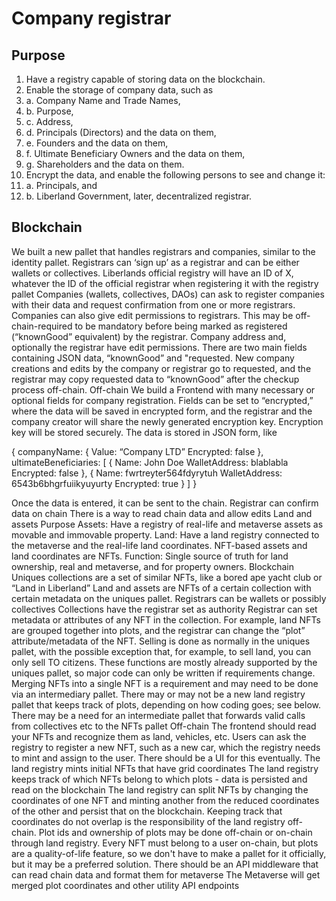 # Company registrar
## Purpose
1. Have a registry capable of storing data on the blockchain.
2. Enable the storage of company data, such as
2. a. Company Name and Trade Names,
2. b. Purpose,
2. c. Address,
2. d. Principals (Directors) and the data on them,
2. e. Founders and the data on them,
2. f. Ultimate Beneficiary Owners and the data on them,
2. g. Shareholders and the data on them.
3. Encrypt the data, and enable the following persons to see and change it:
3. a. Principals, and
3. b. Liberland Government, later, decentralized registrar.
## Blockchain
We built a new pallet that handles registrars and companies, similar to the identity pallet.
Registrars can ‘sign up’ as a registrar and can be either wallets or collectives.
Liberlands official registry will have an ID of X, whatever the ID of the official registrar when registering it with the registry pallet
Companies (wallets, collectives, DAOs) can ask to register companies with their data and request confirmation from one or more registrars.
Companies can also give edit permissions to registrars. This may be off-chain-required to be mandatory before being marked as registered (“knownGood” equivalent) by the registrar.
Company address and, optionally the registrar have edit permissions.
There are two main fields containing JSON data, “knownGood” and "requested. New company creations and edits by the company or registrar go to requested, and the registrar may copy requested data to “knownGood” after the checkup process off-chain.
Off-chain
We build a Frontend with many necessary or optional fields for company registration.
Fields can be set to “encrypted,” where the data will be saved in encrypted form, and the registrar and the company creator will share the newly generated encryption key.
Encryption key will be stored securely.
The data is stored in JSON form, like

{
	companyName: {
	Value: “Company LTD”
	Encrypted: false
},
ultimateBeneficiaries: [
	{
		Name: John Doe
		WalletAddress: blablabla
		Encrypted: false
},
{
		Name: fwrtreyter564fdyrytuh
		WalletAddress: 6543b6bhgrfuiikyuyurty
		Encrypted: true
}
]
}

Once the data is entered, it can be sent to the chain.
Registrar can confirm data on chain
There is a way to read chain data and allow edits
Land and assets
Purpose
Assets: Have a registry of real-life and metaverse assets as movable and immovable property.
Land: Have a land registry connected to the metaverse and the real-life land coordinates.
NFT-based assets and land coordinates are NFTs.
Function: Single source of truth for land ownership, real and metaverse, and for property owners.
Blockchain
Uniques collections are a set of similar NFTs, like a bored ape yacht club or “Land in Liberland”
Land and assets are NFTs of a certain collection with certain metadata on the uniques pallet.
Registrars can be wallets or possibly collectives
Collections have the registrar set as authority
Registrar can set metadata or attributes of any NFT in the collection. For example, land NFTs are grouped together into plots, and the registrar can change the “plot” attribute/metadata of the NFT.
Selling is done as normally in the uniques pallet, with the possible exception that, for example, to sell land, you can only sell TO citizens.
These functions are mostly already supported by the uniques pallet, so major code can only be written if requirements change.
Merging NFTs into a single NFT is a requirement and may need to be done via an intermediary pallet. 
There may or may not be a new land registry pallet that keeps track of plots, depending on how coding goes; see below. There may be a need for an intermediate pallet that forwards valid calls from collectives etc to the NFTs pallet
Off-chain
The frontend should read your NFTs and recognize them as land, vehicles, etc.
Users can ask the registry to register a new NFT, such as a new car, which the registry needs to mint and assign to the user. There should be a UI for this eventually.
The land registry mints initial NFTs that have grid coordinates
The land registry keeps track of which NFTs belong to which plots - data is persisted and read on the blockchain
The land registry can split NFTs by changing the coordinates of one NFT and minting another from the reduced coordinates of the other and persist that on the blockchain.
Keeping track that coordinates do not overlap is the responsibility of the land registry off-chain.
Plot ids and ownership of plots may be done off-chain or on-chain through land registry. Every NFT must belong to a user on-chain, but plots are a quality-of-life feature, so we don't have to make a pallet for it officially, but it may be a preferred solution.
There should be an API middleware that can read chain data and format them for metaverse
The Metaverse will get merged plot coordinates and other utility API endpoints
